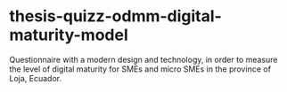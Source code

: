 # thesis-quizz-odmm-digital-maturity-model
Questionnaire with a modern design and technology, in order to measure the level of digital maturity for SMEs and micro SMEs in the province of Loja, Ecuador.
